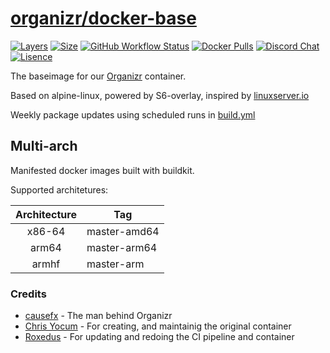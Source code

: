 # [organizr/docker-base](https://github.com/organizr/docker-base)

[![Layers](https://img.shields.io/microbadger/layers/organizr/base?color=e93071&style=for-the-badge)](https://microbadger.com/images/organizr/base)
[![Size](https://img.shields.io/docker/image-size/organizr/base?color=e93071&style=for-the-badge)](https://hub.docker.com/r/organizr/base/)
[![GitHub Workflow Status](https://img.shields.io/github/workflow/status/organizr/docker-base/Build%20Container?color=e93071&style=for-the-badge&logo=github&logoColor=41add3)](https://github.com/organizr/docker-base/actions?query=workflow%3A%22Build+Container%22)
[![Docker Pulls](https://img.shields.io/docker/pulls/organizr/base?color=e93071&style=for-the-badge&logo=docker&logoColor=41add3)](https://hub.docker.com/r/organizr/base/)
[![Discord Chat](https://img.shields.io/discord/374648602632388610?color=e93071&logo=discord&logoColor=41add3&style=for-the-badge)](https://organizr.app/discord)
[![Lisence](https://img.shields.io/github/license/organizr/docker-base?color=e93071&style=for-the-badge)](LICENSE.md)

The baseimage for our [Organizr](https://github.com/organizr/docker-organizr) container.

Based on alpine-linux, powered by S6-overlay, inspired by [linuxserver.io](https://github.com/linuxserver/)

Weekly package updates using scheduled runs in [build.yml](.github/workflows/build.yml#L9)

## Multi-arch

Manifested docker images built with buildkit.

Supported architetures:

| Architecture | Tag |
| :----: | --- |
| x86-64 | master-amd64 |
| arm64 | master-arm64 |
| armhf | master-arm |

### Credits

* [causefx](https://github.com/causefx) - The man behind Organizr
* [Chris Yocum](https://github.com/christronyxyocum) - For creating, and maintainig the original container
* [Roxedus](https://github.com/roxedus) - For updating and redoing the CI pipeline and container
